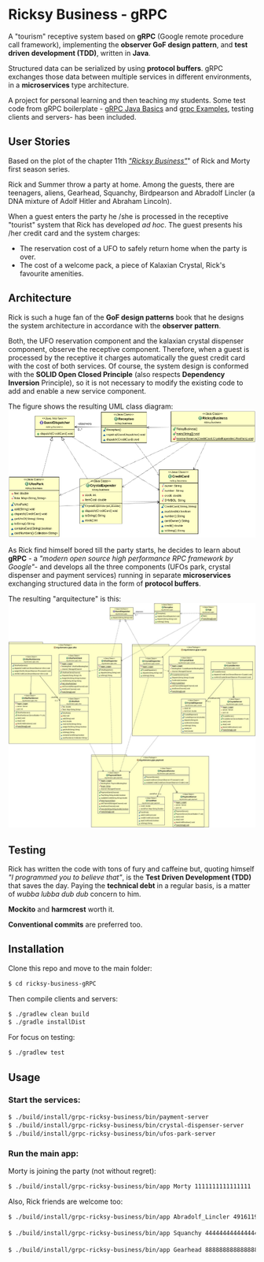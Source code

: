 Ricksy Business - gRPC
======================

A "tourism" receptive system based on **gRPC** (Google remote procedure call framework), implementing the **observer GoF design pattern**, and **test driven development (TDD)**, written in **Java**.

Structured data can be serialized by using **protocol buffers**. gRPC exchanges those data between multiple services in different environments, in a **microservices** type architecture.

A project for personal learning and then teaching my students. Some test code from gRPC boilerplate - [gRPC Java Basics](https://grpc.io/docs/tutorials/basic/java/ "gRPC Java Basics") and [grpc Examples](https://github.com/grpc/grpc-java/blob/master/examples/README.md "gRPC examples on github"), testing clients and servers- has been included.

## User Stories

Based on the plot of the chapter 11th [_"Ricksy Business"_](https://rickandmorty.fandom.com/wiki/Ricksy_Business "Ricksy business fandom page")" of Rick and Morty first season series.

Rick and Summer throw a party at home. Among the guests, there are teenagers, aliens, Gearhead, Squanchy, Birdpearson and Abradolf Lincler (a DNA mixture of Adolf Hitler and Abraham Lincoln).

When a guest enters the party he /she is processed in the receptive "tourist" system that Rick has developed _ad hoc_. The guest presents his /her credit card and the system charges:

 - The reservation cost of a UFO to safely return home when the party is over.
 - The cost of a welcome pack, a piece of Kalaxian Crystal, Rick's favourite amenities.

## Architecture

Rick is such a huge fan of the **GoF design patterns** book that he designs the system architecture in accordance with the **observer pattern**. 

Both, the UFO reservation component and the kalaxian crystal dispenser component, observe the receptive component. Therefore, when a guest is processed by the receptive it charges automatically the guest credit card with the cost of both services. Of course, the system design is conformed with the **SOLID Open Closed Principle** (also respects **Dependency Inversion** Principle), so it is not necessary to modify the existing code to add and enable a new service component.

The figure shows the resulting UML class diagram:
![UML class diagram](./diagrama_clases_%20UML_.png)

As Rick find himself bored till the party starts, he decides to learn about **gRPC** - a _"modern open source high performance RPC framework by Google"_- and develops all the three components (UFOs park, crystal dispenser and payment services) running in separate **microservices** exchanging structured data in the form of **protocol buffers**.

The resulting "arquitecture" is this:
![UML class diagram RPC](./diagrama_clases_microservicios.jpg)

## Testing

Rick has written the code with tons of fury and caffeine but, quoting himself _"I programmed you to believe that"_, is the **Test Driven Development (TDD)** that saves the day. Paying the **technical debt** in a regular basis, is a matter of _wubba lubba dub dub_ concern to him.

**Mockito** and **harmcrest** worth it.

**Conventional commits** are preferred too.


## Installation

Clone this repo and move to the main folder:

```bash
$ cd ricksy-business-gRPC
```
Then compile clients and servers:

``` bash
$ ./gradlew clean build
$ ./gradle installDist
```

For focus on testing:

``` bash
$ ./gradlew test
```

## Usage

### Start the services:

``` bash
$ ./build/install/grpc-ricksy-business/bin/payment-server
$ ./build/install/grpc-ricksy-business/bin/crystal-dispenser-server
$ ./build/install/grpc-ricksy-business/bin/ufos-park-server
```

### Run the main app:

Morty is joining the party (not without regret):

``` bash
$ ./build/install/grpc-ricksy-business/bin/app Morty 1111111111111111
```

Also, Rick friends are welcome too:

``` bash
$ ./build/install/grpc-ricksy-business/bin/app Abradolf_Lincler 4916119711304546

$ ./build/install/grpc-ricksy-business/bin/app Squanchy 4444444444444444

$ ./build/install/grpc-ricksy-business/bin/app Gearhead 8888888888888888
```
